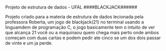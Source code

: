 Projeto de estrutura de dados - UFAL
####BLACKJACK######

Projeto criado para a materia de estrutura de dados lecionada pela professora Roberta,
um jogo de blackjack(21) no terminal usando a linguamdem de programação C,
o jogo basicamente tem o intuito de ver que alcança 21 você ou a maquinaou quem chega mais perto
onde ambos começam com duas cartas e podem pedir ate cinco se um dos dois passar de vinte e um ja perde.
